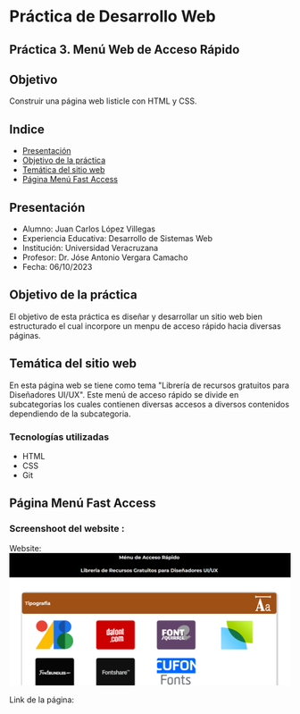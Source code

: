 # Práctica de Desarrollo Web

## Práctica 3. Menú Web de Acceso Rápido

## Objetivo
Construir una página web listicle con HTML y CSS.

## Indice
* [Presentación](#Presentación)
* [Objetivo de la práctica](#Objetivo-de-la-práctica)
* [Temática del sitio web](#Temática-del-sitio-web)
* [Página Menú Fast Access](#Página-Menú-Fast-Access)

## Presentación
* Alumno: Juan Carlos López Villegas
* Experiencia Educativa: Desarrollo de Sistemas Web
* Institución: Universidad Veracruzana
* Profesor: Dr. Jóse Antonio Vergara Camacho
* Fecha: 06/10/2023
## Objetivo de la práctica
El objetivo de esta práctica es diseñar y desarrollar un sitio web bien estructurado el cual incorpore un menpu de acceso rápido hacia diversas páginas.
## Temática del sitio web
En esta página web se tiene como tema "Librería de recursos gratuitos para Diseñadores UI/UX".
Este menú de acceso rápido se divide en subcategorias los cuales contienen diversas accesos a diversos contenidos dependiendo de la subcategoria.

### Tecnologías utilizadas
* HTML
* CSS
* Git
## Página Menú Fast Access
### Screenshoot del website :
Website:
![screenshot-website](/public/pagina-web.PNG)

Link de la página: 
